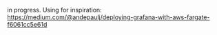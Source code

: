 in progress.
Using for inspiration:
https://medium.com/@andepaulj/deploying-grafana-with-aws-fargate-f6061cc5e61d
